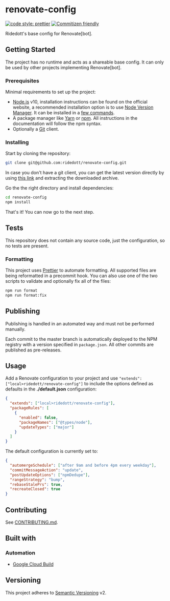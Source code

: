 # renovate-config

[![code style: prettier](https://img.shields.io/badge/code_style-prettier-ff69b4.svg)](https://github.com/prettier/prettier)
[![Commitizen friendly](https://img.shields.io/badge/commitizen-friendly-brightgreen.svg)](http://commitizen.github.io/cz-cli/)

Ridedott's base config for Renovate[bot].

## Getting Started

The project has no runtime and acts as a shareable base config. It can only be
used by other projects implementing Renovate[bot].

### Prerequisites

Minimal requirements to set up the project:

- [Node.js](https://nodejs.org/en) v10, installation instructions can be found
  on the official website, a recommended installation option is to use
  [Node Version Manager](https://github.com/creationix/nvm#readme). It can be
  installed in a
  [few commands](https://nodejs.org/en/download/package-manager/#nvm).
- A package manager like [Yarn](https://yarnpkg.com) or
  [npm](https://www.npmjs.com). All instructions in the documentation will
  follow the npm syntax.
- Optionally a [Git](https://git-scm.com) client.

### Installing

Start by cloning the repository:

```bash
git clone git@github.com:ridedott/renovate-config.git
```

In case you don't have a git client, you can get the latest version directly by
using
[this link](https://github.com/ridedott/renovate-config/archive/master.zip) and
extracting the downloaded archive.

Go the the right directory and install dependencies:

```bash
cd renovate-config
npm install
```

That's it! You can now go to the next step.

## Tests

This repository does not contain any source code, just the configuration, so no
tests are present.

### Formatting

This project uses [Prettier](https://prettier.io) to automate formatting. All
supported files are being reformatted in a precommit hook. You can also use one
of the two scripts to validate and optionally fix all of the files:

```bash
npm run format
npm run format:fix
```

## Publishing

Publishing is handled in an automated way and must not be performed manually.

Each commit to the master branch is automatically deployed to the NPM registry
with a version specified in `package.json`. All other commits are published as
pre-releases.

## Usage

Add a Renovate configuration to your project and use
`"extends": ["local>ridedott/renovate-config"]` to include the options defined
as defaults in the **./default.json** configuration:

```json
{
  "extends": ["local>ridedott/renovate-config"],
  "packageRules": [
    {
      "enabled": false,
      "packageNames": ["@types/node"],
      "updateTypes": ["major"]
    }
  ]
}
```

The default configuration is currently set to:

```json
{
  "automergeSchedule": ["after 9am and before 4pm every weekday"],
  "commitMessageAction": "update",
  "postUpdateOptions": ["npmDedupe"],
  "rangeStrategy": "bump",
  "rebaseStalePrs": true,
  "recreateClosed": true
}
```

## Contributing

See [CONTRIBUTING.md](./CONTRIBUTING.md).

## Built with

### Automation

- [Google Cloud Build](https://cloud.google.com/cloud-build/)

## Versioning

This project adheres to [Semantic Versioning](http://semver.org) v2.
